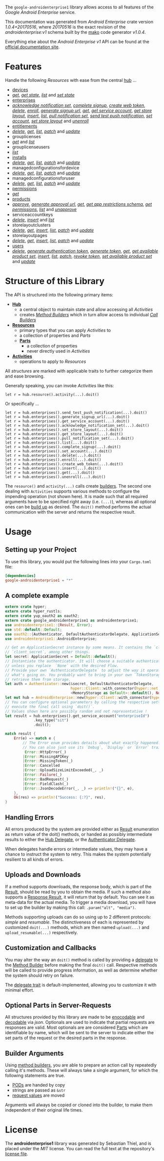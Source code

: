 <!---
DO NOT EDIT !
This file was generated automatically from 'src/mako/api/README.md.mako'
DO NOT EDIT !
-->
The `google-androidenterprise1` library allows access to all features of the *Google Android Enterprise* service.

This documentation was generated from *Android Enterprise* crate version *1.0.4+20170516*, where *20170516* is the exact revision of the *androidenterprise:v1* schema built by the [mako](http://www.makotemplates.org/) code generator *v1.0.4*.

Everything else about the *Android Enterprise* *v1* API can be found at the
[official documentation site](https://developers.google.com/android/work/play/emm-api).
# Features

Handle the following *Resources* with ease from the central [hub](https://docs.rs/google-androidenterprise1/1.0.4+20170516/google_androidenterprise1/struct.AndroidEnterprise.html) ... 

* [devices](https://docs.rs/google-androidenterprise1/1.0.4+20170516/google_androidenterprise1/struct.Device.html)
 * [*get*](https://docs.rs/google-androidenterprise1/1.0.4+20170516/google_androidenterprise1/struct.DeviceGetCall.html), [*get state*](https://docs.rs/google-androidenterprise1/1.0.4+20170516/google_androidenterprise1/struct.DeviceGetStateCall.html), [*list*](https://docs.rs/google-androidenterprise1/1.0.4+20170516/google_androidenterprise1/struct.DeviceListCall.html) and [*set state*](https://docs.rs/google-androidenterprise1/1.0.4+20170516/google_androidenterprise1/struct.DeviceSetStateCall.html)
* [enterprises](https://docs.rs/google-androidenterprise1/1.0.4+20170516/google_androidenterprise1/struct.Enterprise.html)
 * [*acknowledge notification set*](https://docs.rs/google-androidenterprise1/1.0.4+20170516/google_androidenterprise1/struct.EnterpriseAcknowledgeNotificationSetCall.html), [*complete signup*](https://docs.rs/google-androidenterprise1/1.0.4+20170516/google_androidenterprise1/struct.EnterpriseCompleteSignupCall.html), [*create web token*](https://docs.rs/google-androidenterprise1/1.0.4+20170516/google_androidenterprise1/struct.EnterpriseCreateWebTokenCall.html), [*delete*](https://docs.rs/google-androidenterprise1/1.0.4+20170516/google_androidenterprise1/struct.EnterpriseDeleteCall.html), [*enroll*](https://docs.rs/google-androidenterprise1/1.0.4+20170516/google_androidenterprise1/struct.EnterpriseEnrollCall.html), [*generate signup url*](https://docs.rs/google-androidenterprise1/1.0.4+20170516/google_androidenterprise1/struct.EnterpriseGenerateSignupUrlCall.html), [*get*](https://docs.rs/google-androidenterprise1/1.0.4+20170516/google_androidenterprise1/struct.EnterpriseGetCall.html), [*get service account*](https://docs.rs/google-androidenterprise1/1.0.4+20170516/google_androidenterprise1/struct.EnterpriseGetServiceAccountCall.html), [*get store layout*](https://docs.rs/google-androidenterprise1/1.0.4+20170516/google_androidenterprise1/struct.EnterpriseGetStoreLayoutCall.html), [*insert*](https://docs.rs/google-androidenterprise1/1.0.4+20170516/google_androidenterprise1/struct.EnterpriseInsertCall.html), [*list*](https://docs.rs/google-androidenterprise1/1.0.4+20170516/google_androidenterprise1/struct.EnterpriseListCall.html), [*pull notification set*](https://docs.rs/google-androidenterprise1/1.0.4+20170516/google_androidenterprise1/struct.EnterprisePullNotificationSetCall.html), [*send test push notification*](https://docs.rs/google-androidenterprise1/1.0.4+20170516/google_androidenterprise1/struct.EnterpriseSendTestPushNotificationCall.html), [*set account*](https://docs.rs/google-androidenterprise1/1.0.4+20170516/google_androidenterprise1/struct.EnterpriseSetAccountCall.html), [*set store layout*](https://docs.rs/google-androidenterprise1/1.0.4+20170516/google_androidenterprise1/struct.EnterpriseSetStoreLayoutCall.html) and [*unenroll*](https://docs.rs/google-androidenterprise1/1.0.4+20170516/google_androidenterprise1/struct.EnterpriseUnenrollCall.html)
* [entitlements](https://docs.rs/google-androidenterprise1/1.0.4+20170516/google_androidenterprise1/struct.Entitlement.html)
 * [*delete*](https://docs.rs/google-androidenterprise1/1.0.4+20170516/google_androidenterprise1/struct.EntitlementDeleteCall.html), [*get*](https://docs.rs/google-androidenterprise1/1.0.4+20170516/google_androidenterprise1/struct.EntitlementGetCall.html), [*list*](https://docs.rs/google-androidenterprise1/1.0.4+20170516/google_androidenterprise1/struct.EntitlementListCall.html), [*patch*](https://docs.rs/google-androidenterprise1/1.0.4+20170516/google_androidenterprise1/struct.EntitlementPatchCall.html) and [*update*](https://docs.rs/google-androidenterprise1/1.0.4+20170516/google_androidenterprise1/struct.EntitlementUpdateCall.html)
* grouplicenses
 * [*get*](https://docs.rs/google-androidenterprise1/1.0.4+20170516/google_androidenterprise1/struct.GrouplicenseGetCall.html) and [*list*](https://docs.rs/google-androidenterprise1/1.0.4+20170516/google_androidenterprise1/struct.GrouplicenseListCall.html)
* grouplicenseusers
 * [*list*](https://docs.rs/google-androidenterprise1/1.0.4+20170516/google_androidenterprise1/struct.GrouplicenseuserListCall.html)
* [installs](https://docs.rs/google-androidenterprise1/1.0.4+20170516/google_androidenterprise1/struct.Install.html)
 * [*delete*](https://docs.rs/google-androidenterprise1/1.0.4+20170516/google_androidenterprise1/struct.InstallDeleteCall.html), [*get*](https://docs.rs/google-androidenterprise1/1.0.4+20170516/google_androidenterprise1/struct.InstallGetCall.html), [*list*](https://docs.rs/google-androidenterprise1/1.0.4+20170516/google_androidenterprise1/struct.InstallListCall.html), [*patch*](https://docs.rs/google-androidenterprise1/1.0.4+20170516/google_androidenterprise1/struct.InstallPatchCall.html) and [*update*](https://docs.rs/google-androidenterprise1/1.0.4+20170516/google_androidenterprise1/struct.InstallUpdateCall.html)
* managedconfigurationsfordevice
 * [*delete*](https://docs.rs/google-androidenterprise1/1.0.4+20170516/google_androidenterprise1/struct.ManagedconfigurationsfordeviceDeleteCall.html), [*get*](https://docs.rs/google-androidenterprise1/1.0.4+20170516/google_androidenterprise1/struct.ManagedconfigurationsfordeviceGetCall.html), [*list*](https://docs.rs/google-androidenterprise1/1.0.4+20170516/google_androidenterprise1/struct.ManagedconfigurationsfordeviceListCall.html), [*patch*](https://docs.rs/google-androidenterprise1/1.0.4+20170516/google_androidenterprise1/struct.ManagedconfigurationsfordevicePatchCall.html) and [*update*](https://docs.rs/google-androidenterprise1/1.0.4+20170516/google_androidenterprise1/struct.ManagedconfigurationsfordeviceUpdateCall.html)
* managedconfigurationsforuser
 * [*delete*](https://docs.rs/google-androidenterprise1/1.0.4+20170516/google_androidenterprise1/struct.ManagedconfigurationsforuserDeleteCall.html), [*get*](https://docs.rs/google-androidenterprise1/1.0.4+20170516/google_androidenterprise1/struct.ManagedconfigurationsforuserGetCall.html), [*list*](https://docs.rs/google-androidenterprise1/1.0.4+20170516/google_androidenterprise1/struct.ManagedconfigurationsforuserListCall.html), [*patch*](https://docs.rs/google-androidenterprise1/1.0.4+20170516/google_androidenterprise1/struct.ManagedconfigurationsforuserPatchCall.html) and [*update*](https://docs.rs/google-androidenterprise1/1.0.4+20170516/google_androidenterprise1/struct.ManagedconfigurationsforuserUpdateCall.html)
* [permissions](https://docs.rs/google-androidenterprise1/1.0.4+20170516/google_androidenterprise1/struct.Permission.html)
 * [*get*](https://docs.rs/google-androidenterprise1/1.0.4+20170516/google_androidenterprise1/struct.PermissionGetCall.html)
* [products](https://docs.rs/google-androidenterprise1/1.0.4+20170516/google_androidenterprise1/struct.Product.html)
 * [*approve*](https://docs.rs/google-androidenterprise1/1.0.4+20170516/google_androidenterprise1/struct.ProductApproveCall.html), [*generate approval url*](https://docs.rs/google-androidenterprise1/1.0.4+20170516/google_androidenterprise1/struct.ProductGenerateApprovalUrlCall.html), [*get*](https://docs.rs/google-androidenterprise1/1.0.4+20170516/google_androidenterprise1/struct.ProductGetCall.html), [*get app restrictions schema*](https://docs.rs/google-androidenterprise1/1.0.4+20170516/google_androidenterprise1/struct.ProductGetAppRestrictionsSchemaCall.html), [*get permissions*](https://docs.rs/google-androidenterprise1/1.0.4+20170516/google_androidenterprise1/struct.ProductGetPermissionCall.html), [*list*](https://docs.rs/google-androidenterprise1/1.0.4+20170516/google_androidenterprise1/struct.ProductListCall.html) and [*unapprove*](https://docs.rs/google-androidenterprise1/1.0.4+20170516/google_androidenterprise1/struct.ProductUnapproveCall.html)
* serviceaccountkeys
 * [*delete*](https://docs.rs/google-androidenterprise1/1.0.4+20170516/google_androidenterprise1/struct.ServiceaccountkeyDeleteCall.html), [*insert*](https://docs.rs/google-androidenterprise1/1.0.4+20170516/google_androidenterprise1/struct.ServiceaccountkeyInsertCall.html) and [*list*](https://docs.rs/google-androidenterprise1/1.0.4+20170516/google_androidenterprise1/struct.ServiceaccountkeyListCall.html)
* storelayoutclusters
 * [*delete*](https://docs.rs/google-androidenterprise1/1.0.4+20170516/google_androidenterprise1/struct.StorelayoutclusterDeleteCall.html), [*get*](https://docs.rs/google-androidenterprise1/1.0.4+20170516/google_androidenterprise1/struct.StorelayoutclusterGetCall.html), [*insert*](https://docs.rs/google-androidenterprise1/1.0.4+20170516/google_androidenterprise1/struct.StorelayoutclusterInsertCall.html), [*list*](https://docs.rs/google-androidenterprise1/1.0.4+20170516/google_androidenterprise1/struct.StorelayoutclusterListCall.html), [*patch*](https://docs.rs/google-androidenterprise1/1.0.4+20170516/google_androidenterprise1/struct.StorelayoutclusterPatchCall.html) and [*update*](https://docs.rs/google-androidenterprise1/1.0.4+20170516/google_androidenterprise1/struct.StorelayoutclusterUpdateCall.html)
* storelayoutpages
 * [*delete*](https://docs.rs/google-androidenterprise1/1.0.4+20170516/google_androidenterprise1/struct.StorelayoutpageDeleteCall.html), [*get*](https://docs.rs/google-androidenterprise1/1.0.4+20170516/google_androidenterprise1/struct.StorelayoutpageGetCall.html), [*insert*](https://docs.rs/google-androidenterprise1/1.0.4+20170516/google_androidenterprise1/struct.StorelayoutpageInsertCall.html), [*list*](https://docs.rs/google-androidenterprise1/1.0.4+20170516/google_androidenterprise1/struct.StorelayoutpageListCall.html), [*patch*](https://docs.rs/google-androidenterprise1/1.0.4+20170516/google_androidenterprise1/struct.StorelayoutpagePatchCall.html) and [*update*](https://docs.rs/google-androidenterprise1/1.0.4+20170516/google_androidenterprise1/struct.StorelayoutpageUpdateCall.html)
* [users](https://docs.rs/google-androidenterprise1/1.0.4+20170516/google_androidenterprise1/struct.User.html)
 * [*delete*](https://docs.rs/google-androidenterprise1/1.0.4+20170516/google_androidenterprise1/struct.UserDeleteCall.html), [*generate authentication token*](https://docs.rs/google-androidenterprise1/1.0.4+20170516/google_androidenterprise1/struct.UserGenerateAuthenticationTokenCall.html), [*generate token*](https://docs.rs/google-androidenterprise1/1.0.4+20170516/google_androidenterprise1/struct.UserGenerateTokenCall.html), [*get*](https://docs.rs/google-androidenterprise1/1.0.4+20170516/google_androidenterprise1/struct.UserGetCall.html), [*get available product set*](https://docs.rs/google-androidenterprise1/1.0.4+20170516/google_androidenterprise1/struct.UserGetAvailableProductSetCall.html), [*insert*](https://docs.rs/google-androidenterprise1/1.0.4+20170516/google_androidenterprise1/struct.UserInsertCall.html), [*list*](https://docs.rs/google-androidenterprise1/1.0.4+20170516/google_androidenterprise1/struct.UserListCall.html), [*patch*](https://docs.rs/google-androidenterprise1/1.0.4+20170516/google_androidenterprise1/struct.UserPatchCall.html), [*revoke token*](https://docs.rs/google-androidenterprise1/1.0.4+20170516/google_androidenterprise1/struct.UserRevokeTokenCall.html), [*set available product set*](https://docs.rs/google-androidenterprise1/1.0.4+20170516/google_androidenterprise1/struct.UserSetAvailableProductSetCall.html) and [*update*](https://docs.rs/google-androidenterprise1/1.0.4+20170516/google_androidenterprise1/struct.UserUpdateCall.html)




# Structure of this Library

The API is structured into the following primary items:

* **[Hub](https://docs.rs/google-androidenterprise1/1.0.4+20170516/google_androidenterprise1/struct.AndroidEnterprise.html)**
    * a central object to maintain state and allow accessing all *Activities*
    * creates [*Method Builders*](https://docs.rs/google-androidenterprise1/1.0.4+20170516/google_androidenterprise1/trait.MethodsBuilder.html) which in turn
      allow access to individual [*Call Builders*](https://docs.rs/google-androidenterprise1/1.0.4+20170516/google_androidenterprise1/trait.CallBuilder.html)
* **[Resources](https://docs.rs/google-androidenterprise1/1.0.4+20170516/google_androidenterprise1/trait.Resource.html)**
    * primary types that you can apply *Activities* to
    * a collection of properties and *Parts*
    * **[Parts](https://docs.rs/google-androidenterprise1/1.0.4+20170516/google_androidenterprise1/trait.Part.html)**
        * a collection of properties
        * never directly used in *Activities*
* **[Activities](https://docs.rs/google-androidenterprise1/1.0.4+20170516/google_androidenterprise1/trait.CallBuilder.html)**
    * operations to apply to *Resources*

All *structures* are marked with applicable traits to further categorize them and ease browsing.

Generally speaking, you can invoke *Activities* like this:

```Rust,ignore
let r = hub.resource().activity(...).doit()
```

Or specifically ...

```ignore
let r = hub.enterprises().send_test_push_notification(...).doit()
let r = hub.enterprises().generate_signup_url(...).doit()
let r = hub.enterprises().get_service_account(...).doit()
let r = hub.enterprises().acknowledge_notification_set(...).doit()
let r = hub.enterprises().set_store_layout(...).doit()
let r = hub.enterprises().get_store_layout(...).doit()
let r = hub.enterprises().pull_notification_set(...).doit()
let r = hub.enterprises().list(...).doit()
let r = hub.enterprises().complete_signup(...).doit()
let r = hub.enterprises().set_account(...).doit()
let r = hub.enterprises().delete(...).doit()
let r = hub.enterprises().enroll(...).doit()
let r = hub.enterprises().create_web_token(...).doit()
let r = hub.enterprises().insert(...).doit()
let r = hub.enterprises().get(...).doit()
let r = hub.enterprises().unenroll(...).doit()
```

The `resource()` and `activity(...)` calls create [builders][builder-pattern]. The second one dealing with `Activities` 
supports various methods to configure the impending operation (not shown here). It is made such that all required arguments have to be 
specified right away (i.e. `(...)`), whereas all optional ones can be [build up][builder-pattern] as desired.
The `doit()` method performs the actual communication with the server and returns the respective result.

# Usage

## Setting up your Project

To use this library, you would put the following lines into your `Cargo.toml` file:

```toml
[dependencies]
google-androidenterprise1 = "*"
```

## A complete example

```Rust
extern crate hyper;
extern crate hyper_rustls;
extern crate yup_oauth2 as oauth2;
extern crate google_androidenterprise1 as androidenterprise1;
use androidenterprise1::{Result, Error};
use std::default::Default;
use oauth2::{Authenticator, DefaultAuthenticatorDelegate, ApplicationSecret, MemoryStorage};
use androidenterprise1::AndroidEnterprise;

// Get an ApplicationSecret instance by some means. It contains the `client_id` and 
// `client_secret`, among other things.
let secret: ApplicationSecret = Default::default();
// Instantiate the authenticator. It will choose a suitable authentication flow for you, 
// unless you replace  `None` with the desired Flow.
// Provide your own `AuthenticatorDelegate` to adjust the way it operates and get feedback about 
// what's going on. You probably want to bring in your own `TokenStorage` to persist tokens and
// retrieve them from storage.
let auth = Authenticator::new(&secret, DefaultAuthenticatorDelegate,
                              hyper::Client::with_connector(hyper::net::HttpsConnector::new(hyper_rustls::TlsClient::new())),
                              <MemoryStorage as Default>::default(), None);
let mut hub = AndroidEnterprise::new(hyper::Client::with_connector(hyper::net::HttpsConnector::new(hyper_rustls::TlsClient::new())), auth);
// You can configure optional parameters by calling the respective setters at will, and
// execute the final call using `doit()`.
// Values shown here are possibly random and not representative !
let result = hub.enterprises().get_service_account("enterpriseId")
             .key_type("sit")
             .doit();

match result {
    Err(e) => match e {
        // The Error enum provides details about what exactly happened.
        // You can also just use its `Debug`, `Display` or `Error` traits
         Error::HttpError(_)
        |Error::MissingAPIKey
        |Error::MissingToken(_)
        |Error::Cancelled
        |Error::UploadSizeLimitExceeded(_, _)
        |Error::Failure(_)
        |Error::BadRequest(_)
        |Error::FieldClash(_)
        |Error::JsonDecodeError(_, _) => println!("{}", e),
    },
    Ok(res) => println!("Success: {:?}", res),
}

```
## Handling Errors

All errors produced by the system are provided either as [Result](https://docs.rs/google-androidenterprise1/1.0.4+20170516/google_androidenterprise1/enum.Result.html) enumeration as return value of 
the doit() methods, or handed as possibly intermediate results to either the 
[Hub Delegate](https://docs.rs/google-androidenterprise1/1.0.4+20170516/google_androidenterprise1/trait.Delegate.html), or the [Authenticator Delegate](https://docs.rs/yup-oauth2/*/yup_oauth2/trait.AuthenticatorDelegate.html).

When delegates handle errors or intermediate values, they may have a chance to instruct the system to retry. This 
makes the system potentially resilient to all kinds of errors.

## Uploads and Downloads
If a method supports downloads, the response body, which is part of the [Result](https://docs.rs/google-androidenterprise1/1.0.4+20170516/google_androidenterprise1/enum.Result.html), should be
read by you to obtain the media.
If such a method also supports a [Response Result](https://docs.rs/google-androidenterprise1/1.0.4+20170516/google_androidenterprise1/trait.ResponseResult.html), it will return that by default.
You can see it as meta-data for the actual media. To trigger a media download, you will have to set up the builder by making
this call: `.param("alt", "media")`.

Methods supporting uploads can do so using up to 2 different protocols: 
*simple* and *resumable*. The distinctiveness of each is represented by customized 
`doit(...)` methods, which are then named `upload(...)` and `upload_resumable(...)` respectively.

## Customization and Callbacks

You may alter the way an `doit()` method is called by providing a [delegate](https://docs.rs/google-androidenterprise1/1.0.4+20170516/google_androidenterprise1/trait.Delegate.html) to the 
[Method Builder](https://docs.rs/google-androidenterprise1/1.0.4+20170516/google_androidenterprise1/trait.CallBuilder.html) before making the final `doit()` call. 
Respective methods will be called to provide progress information, as well as determine whether the system should 
retry on failure.

The [delegate trait](https://docs.rs/google-androidenterprise1/1.0.4+20170516/google_androidenterprise1/trait.Delegate.html) is default-implemented, allowing you to customize it with minimal effort.

## Optional Parts in Server-Requests

All structures provided by this library are made to be [enocodable](https://docs.rs/google-androidenterprise1/1.0.4+20170516/google_androidenterprise1/trait.RequestValue.html) and 
[decodable](https://docs.rs/google-androidenterprise1/1.0.4+20170516/google_androidenterprise1/trait.ResponseResult.html) via *json*. Optionals are used to indicate that partial requests are responses 
are valid.
Most optionals are are considered [Parts](https://docs.rs/google-androidenterprise1/1.0.4+20170516/google_androidenterprise1/trait.Part.html) which are identifiable by name, which will be sent to 
the server to indicate either the set parts of the request or the desired parts in the response.

## Builder Arguments

Using [method builders](https://docs.rs/google-androidenterprise1/1.0.4+20170516/google_androidenterprise1/trait.CallBuilder.html), you are able to prepare an action call by repeatedly calling it's methods.
These will always take a single argument, for which the following statements are true.

* [PODs][wiki-pod] are handed by copy
* strings are passed as `&str`
* [request values](https://docs.rs/google-androidenterprise1/1.0.4+20170516/google_androidenterprise1/trait.RequestValue.html) are moved

Arguments will always be copied or cloned into the builder, to make them independent of their original life times.

[wiki-pod]: http://en.wikipedia.org/wiki/Plain_old_data_structure
[builder-pattern]: http://en.wikipedia.org/wiki/Builder_pattern
[google-go-api]: https://github.com/google/google-api-go-client

# License
The **androidenterprise1** library was generated by Sebastian Thiel, and is placed 
under the *MIT* license.
You can read the full text at the repository's [license file][repo-license].

[repo-license]: https://github.com/Byron/google-apis-rsblob/master/LICENSE.md
